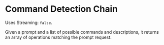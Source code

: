 # Command Detection Chain

Uses Streaming: `false`.

Given a prompt and a list of possible commands and descriptions, it returns an array of operations matching the prompt request.
